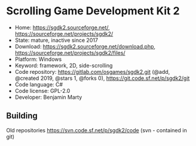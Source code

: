 # Scrolling Game Development Kit 2

- Home: https://sgdk2.sourceforge.net/, https://sourceforge.net/projects/sgdk2/
- State: mature, inactive since 2017
- Download: https://sgdk2.sourceforge.net/download.php, https://sourceforge.net/projects/sgdk2/files/
- Platform: Windows
- Keyword: framework, 2D, side-scrolling
- Code repository: https://gitlab.com/osgames/sgdk2.git (@add, @created 2019, @stars 1, @forks 0), https://git.code.sf.net/p/sgdk2/git
- Code language: C#
- Code license: GPL-2.0
- Developer: Benjamin Marty

## Building

Old repositories https://svn.code.sf.net/p/sgdk2/code (svn - contained in git)